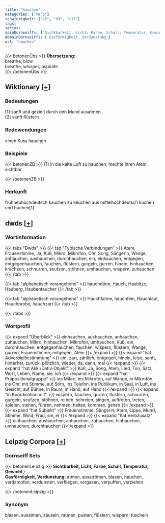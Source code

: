 ```yaml
---
title: "hauchen"
kategorien: ["Verb"]
schwierigkeit: ["k2", "h3", "r17"]
tags:
series:
mainDornseiffs: ['Sichtbarkeit, Licht, Farbe, Schall, Temperatur, Gewicht,']
domainDornseiffs: ['Gasförmigkeit, Verdunstung']
url: "hauchen"
---
```


{{< betonenÜbs >}}
**Übersetzung:**  
breathe, blow  
breathe, whisper, aspirate  
{{< /betonenÜbs >}}

## Wiktionary [[+](https://de.wiktionary.org/wiki/hauchen)]

### Bedeutungen
[1] sanft und gezielt durch den Mund ausatmen  
[2] sanft flüstern  

### Redewendungen
einen Kuss hauchen  

### Beispiele
{{< betonenZB >}}
[1] In die kalte Luft zu hauchen, machte ihren Atem sichtbar.  

{{< /betonenZB >}}
### Herkunft
frühneuhochdeutsch kauchen zu keuchen aus mittelhochdeutsch kuchen und huchen[1]  



## dwds [[+](https://www.dwds.de/wb/hauchen)]

### Wortinformation
{{< tabs "Dwds" >}}
{{< tab "Typische Verbindungen" >}}
Atem, Frauenstimme, Ja, Kuß, Mikro, Mikrofon, Ohr, Song, Sängerin, Wange, anhauchen, aushauchen, durchhauchen, ein, einhauchen, entgegen, entgegenhauchen, fauchen, flüstern, gurgeln, gurren, hinein, hinhauchen, krächzen, schnurren, seufzen, stöhnen, umhauchen, wispern, zuhauchen
{{< /tab >}}

{{< tab "alphabetisch vorangehend" >}}
hauchdünn, Hauch, Haubitze, Hauberg, Haubentaucher
{{< /tab >}}

{{< tab "alphabetisch vorangehend" >}}
Hauchfahne, hauchfein, Hauchlaut, Hauchprobe, hauchzart
{{< /tab >}}

{{< /tabs >}}

### Wortprofil
{{< expand "Überblick" >}} einhauchen, aushauchen, anhauchen, zuhauchen, Mikro, hinhauchen, Mikrofon, umhauchen, Kuß, ein, durchhauchen, entgegenhauchen, fauchen, wispern, flüstern, Wange, gurren, Frauenstimme, entgegen, Atem {{< /expand >}}
{{< expand "hat Adverbialbestimmung" >}} ein, zart, zärtlich, entgegen, hinein, leise, sanft, hinterher, zurück, plötzlich, wieder, da, dann, mal {{< /expand >}}
{{< expand "hat Akk./Dativ-Objekt" >}} Kuß, Ja, Song, Atem, Lied, Ton, Satz, Wort, Leben, Name, sie, ich {{< /expand >}}
{{< expand "hat Präpositionalgruppe" >}} ins Mikro, ins Mikrofon, auf Wange, in Mikrofon, ins Ohr, mit Stimme, auf Stirn, ins Telefon, ins Publikum, in Saal, in Luft, ins Gesicht, auf Bühne, in Raum, in Hand, auf Hand {{< /expand >}}
{{< expand "in Koordination mit" >}} wispern, fauchen, gurren, flüstern, schnurren, gurgeln, seufzen, stöhnen, reiben, schreien, singen, auftreten, treten, spielen, stehen, führen, nehmen, halten, kommen, gehen {{< /expand >}}
{{< expand "hat Subjekt" >}} Frauenstimme, Sängerin, Atem, Lippe, Mund, Stimme, Wind, Frau, sie, er {{< /expand >}}
{{< expand "hat Verbzusatz" >}} einhauchen, aushauchen, anhauchen, zuhauchen, hinhauchen, umhauchen, durchhauchen {{< /expand >}}

## Leipzig Corpora [[+](https://corpora.uni-leipzig.de/en/res?word=hauchen&corpusId=deu_newscrawl-public_2018)]

### Dornseiff Sets
{{< betonenLeipzig >}}
**Sichtbarkeit, Licht, Farbe, Schall, Temperatur, Gewicht,:**  
**Gasförmigkeit, Verdunstung:** atmen, ausströmen, blasen, hauchen, verdampfen, verdunsten, verfliegen, vergasen, verpuffen, verziehen  

{{< /betonenLeipzig >}}

### Synonym
blasen, ausatmen, säuseln, raunen, pusten, flüstern, wispern, tuscheln

